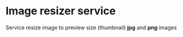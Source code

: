 # Image resizer service
Service resize image to preview size (thumbnail) **jpg** and **png** images
